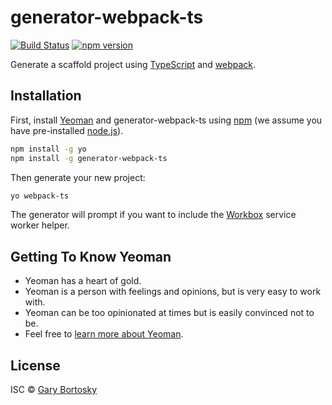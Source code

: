 # generator-webpack-ts 

[![Build Status](https://secure.travis-ci.org/GaryB432/generator-webpack-ts.png?branch=master)](https://travis-ci.org/GaryB432/generator-webpack-ts)
[![npm version](https://badge.fury.io/js/generator-webpack-ts.svg)](http://badge.fury.io/js/generator-webpack-ts)

Generate a scaffold project using [TypeScript](https://www.typescriptlang.org/) and [webpack](https://webpack.github.io/).

## Installation

First, install [Yeoman](http://yeoman.io) and generator-webpack-ts using [npm](https://www.npmjs.com/) (we assume you have pre-installed [node.js](https://nodejs.org/)).

```bash
npm install -g yo
npm install -g generator-webpack-ts
```

Then generate your new project:

```bash
yo webpack-ts
```

The generator will prompt if you want to include the [Workbox](https://developers.google.com/web/tools/workbox/) service worker helper.

## Getting To Know Yeoman

 * Yeoman has a heart of gold.
 * Yeoman is a person with feelings and opinions, but is very easy to work with.
 * Yeoman can be too opinionated at times but is easily convinced not to be.
 * Feel free to [learn more about Yeoman](http://yeoman.io/).

## License

ISC © [Gary Bortosky]()


[npm-image]: https://badge.fury.io/js/generator-webpack-ts.svg
[npm-url]: https://npmjs.org/package/generator-webpack-ts
[travis-image]: https://travis-ci.org/GaryB432/generator-webpack-ts.svg?branch=master
[travis-url]: https://travis-ci.org/GaryB432/generator-webpack-ts
[daviddm-image]: https://david-dm.org/GaryB432/generator-webpack-ts.svg?theme=shields.io
[daviddm-url]: https://david-dm.org/GaryB432/generator-webpack-ts
[coveralls-image]: https://coveralls.io/repos/GaryB432/generator-webpack-ts/badge.svg
[coveralls-url]: https://coveralls.io/r/GaryB432/generator-webpack-ts
